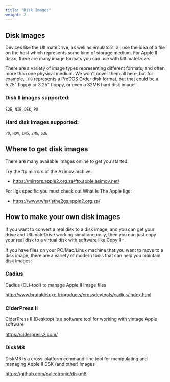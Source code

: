 ```yaml
---
title: "Disk Images"
weight: 2
---
```

## Disk Images

Devices like the UltimateDrive, as well as emulators, all use the idea of a file on the host which represents some kind of storage medium.  For Apple II disks, there are many image formats you can use with UltimateDrive.

There are a variety of image types representing different formats, and often more than one physical medium.  We won't cover them all here, but for example, `.PO` represents a ProDOS Order disk format, but that could be a 5.25" floppy or 3.25" floppy, or even a 32MB hard disk image!  

### Disk II images supported:

`S2E`, `NIB`, `DSK`, `PO`


### Hard disk images supported:
`PO`, `HDV`, `IMG`, `2MG`, `S2E`



## Where to get disk images

There are many available images online to get you started.  

Try the ftp mirrors of the Azimov archive. 

- https://mirrors.apple2.org.za/ftp.apple.asimov.net/

For IIgs specific you must check out What Is The Apple IIgs:
- https://www.whatisthe2gs.apple2.org.za/

## How to make your own disk images

If you want to convert a real disk to a disk image, and you can get your drive and UltimateDrive working simultaneously, then you can just copy your real disk to a virtual disk with software like Copy II+. 

If you have files on your PC/Mac/Linux machine that you want to move to a disk image, there are a variety of modern tools that can help you maintain disk images:

### Cadius
Cadius (CLI-tool) to manage Apple II image files

http://www.brutaldeluxe.fr/products/crossdevtools/cadius/index.html

### CiderPress II
CiderPress II (Desktop) is a software tool for working with vintage Apple software

https://ciderpress2.com/

### DiskM8
DiskM8 is a cross-platform command-line tool for manipulating and managing Apple II DSK (and other) images

https://github.com/paleotronic/diskm8